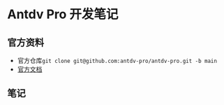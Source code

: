 # Antdv Pro 开发笔记

## 官方资料

- 官方仓库`git clone git@github.com:antdv-pro/antdv-pro.git -b main`
- [官方文档](https://docs.antdv-pro.com/)

## 笔记

